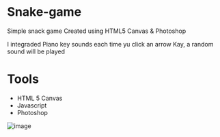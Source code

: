 # Snake-game
Simple snack game Created using HTML5 Canvas &amp; Photoshop

I integraded Piano key sounds each time yu click an arrow Kay, a random sound will be played 

# Tools
 - HTML 5 Canvas
 - Javascript 
 - Photoshop
 
 ![image](https://drive.google.com/file/d/1rAnLr6g4oRTQ9l7wJWWxCagtkGWaYVKK)
